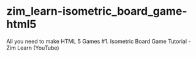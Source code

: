 # zim_learn-isometric_board_game-html5
All you need to make HTML 5 Games #1. Isometric Board Game Tutorial - Zim Learn (YouTube)

